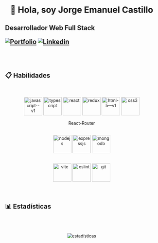 <h1 align=center >
  👋 Hola, soy Jorge Emanuel Castillo   
</h1>

<h2>
  <span>
    Desarrollador Web Full Stack
  </span>
  
  [![Portfolio](https://img.shields.io/badge/-Portafolio-teal?style=flat&logo=appveyor&logoColor=white)](https://jcat-portafolio.vercel.app)
  [![Linkedin](https://img.shields.io/badge/-LinkedIn-blue?style=flat&logo=Linkedin&logoColor=white)](https://www.linkedin.com/in/jcat-dev/)
</h2>
<br />
<br />

<!-- Habilidades -->
<h2>
  📋 Habilidades 
</h2>
<br />
<br />
<div align="center" >
  <img 
    height="60" 
    src="https://img.icons8.com/color/96/javascript--v1.png" alt="javascript--v1"
    alt="javascript"
    title="JavaScript"
  />
  <img 
    height="60" 
    src="https://img.icons8.com/color/96/typescript.png" alt="typescript"
    alt="typescript"
    title="TypeScript"
  />
  <img 
    height="60" 
    src="https://www.vectorlogo.zone/logos/reactjs/reactjs-ar21.svg"
    alt="react"
    title="React"
  />
  <img 
    height="60" 
    src="https://www.vectorlogo.zone/logos/js_redux/js_redux-ar21.svg"
    alt="redux"
    title="Redux"
  /> 
  <img 
    height="60" 
    src="https://img.icons8.com/color/96/html-5--v1.png" alt="html-5--v1"
    alt="html"
    title="HTML"
  />
  <img 
    height="60" 
    src="https://img.icons8.com/fluency/96/css3.png" alt="css3"
    alt="css"
    title="CSS"
  />
  <p height="60">React-Router</p>
  <br/>  
  <img 
    height="60" 
    src="https://www.vectorlogo.zone/logos/nodejs/nodejs-ar21.svg"
    alt="nodejs"
    title="Nodejs"
  />
  <img 
    height="60" 
    src="https://www.vectorlogo.zone/logos/expressjs/expressjs-ar21.svg"
    alt="expressjs"
    title="Expressjs"
  />
  <img 
    height="60" 
    src="https://www.vectorlogo.zone/logos/mongodb/mongodb-ar21.svg"
    alt="mongodb"
    title="MongoDB"
  />  
  <p></p>  
  <br/>    
  <img 
    height="60" 
    src="https://img.icons8.com/fluency/96/vite.png" alt="vite"
    alt="vite"
    title="Vite"
  />
  <img 
    height="60" 
    src="https://img.icons8.com/color/96/eslint.png" alt="eslint"
    alt="eslint"
    title="ESLint"
  />
  <img 
    height="60" 
    src="https://www.vectorlogo.zone/logos/git-scm/git-scm-ar21.svg"
    alt="git"
    title="GIT"
  />
</div>
<br/>
<br/>

<!-- Estadísticas -->
<h2>
  📊 Estadísticas  
</h2>
<br/>
<br/>
<br/>

<div align="center" >
  <img  
    align="center"  
    src="https://github-readme-stats.anuraghazra1.vercel.app/api/top-langs/?username=jcat-dev&theme=dark&hide_border=false&no-bg=true&no-frame=true&langs_count=10" 
    alt="estadísticas"
    title="estadísticas"
  />
</div>
